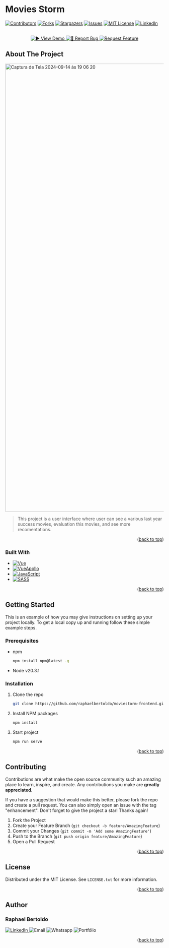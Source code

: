 # Movies Storm 
[![Contributors][contributors-shield]][contributors-url]
[![Forks][forks-shield]][forks-url]
[![Stargazers][stars-shield]][stars-url]
[![Issues][issues-shield]][issues-url]
[![MIT License][license-shield]][license-url]
[![LinkedIn][linkedin-shield]][linkedin-url]


<p align="center">
    <br />
    <a href="https://movie-storm.netlify.app/">
        <img src="https://img.shields.io/badge/-▶️_View_Demo-4CAF50?style=for-the-badge" alt="▶️ View Demo">
    </a>
    <a href="https://github.com/raphaelbertoldo/moviestorm-frontend/issues/new?labels=bug&template=bug-report---.md">
        <img src="https://img.shields.io/badge/-🐛_Report_Bug-FF6347?style=for-the-badge" alt="🐛 Report Bug"> 
    </a>
    <a href="https://github.com/raphaelbertoldo/moviestorm-frontend/issues/new?labels=enhancement&template=feature-request---.md">
        <img src="https://img.shields.io/badge/-💡_Request_Feature-4682B4?style=for-the-badge" alt="Request Feature"> 
    </a>
</p>



## About The Project

<img width="1422" alt="Captura de Tela 2024-09-14 às 19 06 20" src="https://github.com/user-attachments/assets/921348fd-a231-4a45-aa69-d65f9ef46774">

> This project is a user interface where user can see a various last year success movies, evaluation this movies, and see more recomentations.

<p align="right">(<a href="#readme-top">back to top</a>)</p>


### Built With

* [![Vue][Vue.js]][Vue-url]
* [![VueApollo][Apollo]][Apollo-url]
* [![JavaScript][JavaScript]][JavaScript-url]
* [![SASS][SASS]][SASS-url]

<p align="right">(<a href="#readme-top">back to top</a>)</p>



<!-- GETTING STARTED -->
## Getting Started

This is an example of how you may give instructions on setting up your project locally.
To get a local copy up and running follow these simple example steps.

### Prerequisites

* npm
  ```sh
  npm install npm@latest -g
  ```
- Node v20.3.1

### Installation

1. Clone the repo
   ```sh
   git clone https://github.com/raphaelbertoldo/moviestorm-frontend.git
   ```
2. Install NPM packages
   ```sh
   npm install
   ```
4. Start project
   ```sh
   npm run serve
   ```
<p align="right">(<a href="#readme-top">back to top</a>)</p>



<!-- CONTRIBUTING -->
## Contributing

Contributions are what make the open source community such an amazing place to learn, inspire, and create. Any contributions you make are **greatly appreciated**.

If you have a suggestion that would make this better, please fork the repo and create a pull request. You can also simply open an issue with the tag "enhancement".
Don't forget to give the project a star! Thanks again!

1. Fork the Project
2. Create your Feature Branch (`git checkout -b feature/AmazingFeature`)
3. Commit your Changes (`git commit -m 'Add some AmazingFeature'`)
4. Push to the Branch (`git push origin feature/AmazingFeature`)
5. Open a Pull Request


<p align="right">(<a href="#readme-top">back to top</a>)</p>

<!-- LICENSE -->
## License

Distributed under the MIT License. See `LICENSE.txt` for more information.

<p align="right">(<a href="#readme-top">back to top</a>)</p>




## Author 
### Raphael Bertoldo
<a href="https://www.linkedin.com/in/raphaelbertoldo/">
  <img src="https://img.shields.io/badge/LinkedIn-0077B5?style=for-the-badge&logo=linkedin&logoColor=white" alt="LinkedIn" />
</a>
<a href="mailto:raphaelferreirabertoldo@gmail.com" style="text-decoration: none !important">
  <img src="https://img.shields.io/badge/Email-D14836?style=for-the-badge&logo=gmail&logoColor=white" alt="Email" />
</a>
<a href="https://api.whatsapp.com/send?phone=5534993139666" style="text-decoration: none !important">
  <img src="https://img.shields.io/badge/WhatsApp-25D366?style=for-the-badge&logo=whatsapp&logoColor=white" alt="Whatsapp" />
</a>
<a href="https://raphaelfb-portfolio.netlify.app/" style="text-decoration: none !important">
  <img src="https://img.shields.io/badge/Portfolio-000080?style=for-the-badge&logo=todoist&logoColor=fff" alt="Portfólio" />
</a>
<p align="right">(<a href="#readme-top">back to top</a>)</p>


[contributors-shield]: https://img.shields.io/github/contributors/raphaelbertoldo/moviestorm-frontend.svg?style=for-the-badge
[contributors-url]: https://github.com/raphaelbertoldo/moviestorm-frontend/graphs/contributors
[forks-shield]: https://img.shields.io/github/forks/raphaelbertoldo/moviestorm-frontend.svg?style=for-the-badge
[forks-url]: https://github.com/raphaelbertoldo/moviestorm-frontend/network/members
[stars-shield]: https://img.shields.io/github/stars/raphaelbertoldo/moviestorm-frontend?style=for-the-badge
[stars-url]: https://github.com/raphaelbertoldo/moviestorm-frontend/stargazers
[issues-shield]: https://img.shields.io/github/issues/raphaelbertoldo/moviestorm-frontend.svg?style=for-the-badge
[issues-url]: https://github.com/raphaelbertoldo/moviestorm-frontend/issues
[license-shield]: https://img.shields.io/github/license/raphaelbertoldo/moviestorm-frontend.svg?style=for-the-badge
[license-url]: https://github.com/raphaelbertoldo/moviestorm-frontend/blob/master/LICENSE.txt
[linkedin-shield]: https://img.shields.io/badge/-LinkedIn-black.svg?style=for-the-badge&logo=linkedin&colorB=555
[linkedin-url]: https://linkedin.com/in/raphaelbertoldo
[Apollo]: https://img.shields.io/badge/Apollo-311C87?&style=for-the-badge&logo=Apollo%20GraphQL&logoColor=white
[Apollo-url]: https://apollo.vuejs.org/
[JavaScript]: https://img.shields.io/badge/JavaScript-20232A?style=for-the-badge&logo=javascript&logoColor=yellow
[JavaScript-url]: https://developer.mozilla.org/pt-BR/docs/Web/JavaScript
[Vue.js]: https://img.shields.io/badge/Vue.js-35495E?style=for-the-badge&logo=vuedotjs&logoColor=4FC08D
[Vue-url]: https://vuejs.org/
[SASS]: https://img.shields.io/badge/Scss-black?style=for-the-badge&logo=sass
[SASS-url]: https://sass-lang.com/documentation/
